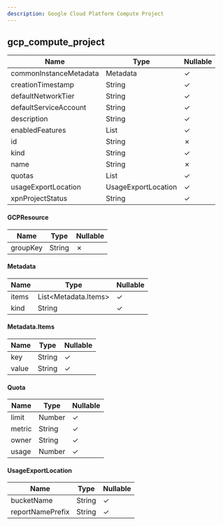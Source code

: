 ```yaml
---
description: Google Cloud Platform Compute Project
---
```

gcp_compute_project
-------------------

| **Name**               | **Type**            | **Nullable** |
| ---------------------- | ------------------- | ------------ |
| commonInstanceMetadata | Metadata            | &check;      |
| creationTimestamp      | String              | &check;      |
| defaultNetworkTier     | String              | &check;      |
| defaultServiceAccount  | String              | &check;      |
| description            | String              | &check;      |
| enabledFeatures        | List<String>        | &check;      |
| id                     | String              | &cross;      |
| kind                   | String              | &check;      |
| name                   | String              | &cross;      |
| quotas                 | List<Quota>         | &check;      |
| usageExportLocation    | UsageExportLocation | &check;      |
| xpnProjectStatus       | String              | &check;      |

#### GCPResource
| **Name** | **Type** | **Nullable** |
| -------- | -------- | ------------ |
| groupKey | String   | &cross;      |

#### Metadata
| **Name** | **Type**             | **Nullable** |
| -------- | -------------------- | ------------ |
| items    | List<Metadata.Items> | &check;      |
| kind     | String               | &check;      |

#### Metadata.Items
| **Name** | **Type** | **Nullable** |
| -------- | -------- | ------------ |
| key      | String   | &check;      |
| value    | String   | &check;      |

#### Quota
| **Name** | **Type** | **Nullable** |
| -------- | -------- | ------------ |
| limit    | Number   | &check;      |
| metric   | String   | &check;      |
| owner    | String   | &check;      |
| usage    | Number   | &check;      |

#### UsageExportLocation
| **Name**         | **Type** | **Nullable** |
| ---------------- | -------- | ------------ |
| bucketName       | String   | &check;      |
| reportNamePrefix | String   | &check;      |

